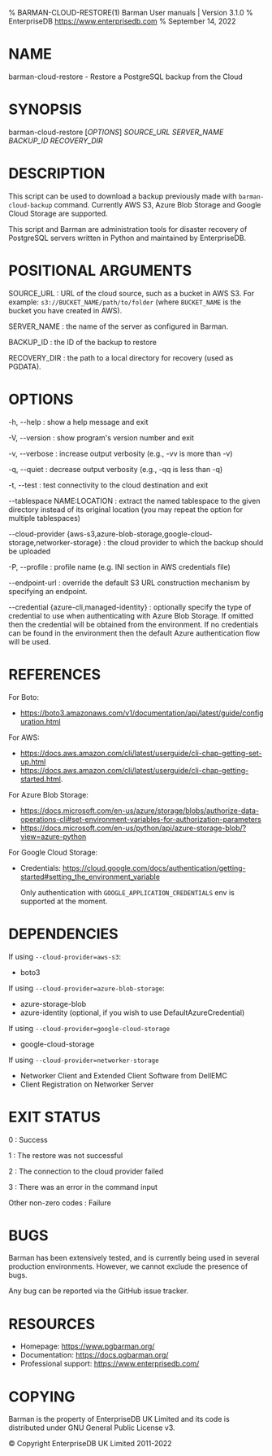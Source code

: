 % BARMAN-CLOUD-RESTORE(1) Barman User manuals | Version 3.1.0
% EnterpriseDB <https://www.enterprisedb.com>
% September 14, 2022

# NAME

barman-cloud-restore - Restore a PostgreSQL backup from the Cloud


# SYNOPSIS

barman-cloud-restore [*OPTIONS*] *SOURCE_URL* *SERVER_NAME* *BACKUP_ID* *RECOVERY_DIR*


# DESCRIPTION

This script can be used to download a backup previously made with
`barman-cloud-backup` command. Currently AWS S3, Azure Blob Storage 
and Google Cloud Storage are supported.

This script and Barman are administration tools for disaster recovery
of PostgreSQL servers written in Python and maintained by EnterpriseDB.


# POSITIONAL ARGUMENTS

SOURCE_URL
:    URL of the cloud source, such as a bucket in AWS S3.
     For example: `s3://BUCKET_NAME/path/to/folder` (where `BUCKET_NAME`
     is the bucket you have created in AWS).

SERVER_NAME
:    the name of the server as configured in Barman.

BACKUP_ID
:    the ID of the backup to restore

RECOVERY_DIR
:    the path to a local directory for recovery (used as PGDATA).

# OPTIONS

-h, --help
:    show a help message and exit

-V, --version
:    show program's version number and exit

-v, --verbose
:    increase output verbosity (e.g., -vv is more than -v)

-q, --quiet
:    decrease output verbosity (e.g., -qq is less than -q)

-t, --test
:    test connectivity to the cloud destination and exit

--tablespace NAME:LOCATION
: extract the named tablespace to the given directory instead of its
original location (you may repeat the option for multiple tablespaces)

--cloud-provider {aws-s3,azure-blob-storage,google-cloud-storage,networker-storage}
:    the cloud provider to which the backup should be uploaded

-P, --profile
:    profile name (e.g. INI section in AWS credentials file)

--endpoint-url
:    override the default S3 URL construction mechanism by specifying an endpoint.

--credential {azure-cli,managed-identity}
:    optionally specify the type of credential to use when authenticating with
     Azure Blob Storage. If omitted then the credential will be obtained from the
     environment. If no credentials can be found in the environment then the default
     Azure authentication flow will be used.

# REFERENCES

For Boto:

* https://boto3.amazonaws.com/v1/documentation/api/latest/guide/configuration.html

For AWS:

* https://docs.aws.amazon.com/cli/latest/userguide/cli-chap-getting-set-up.html
* https://docs.aws.amazon.com/cli/latest/userguide/cli-chap-getting-started.html.

For Azure Blob Storage:

* https://docs.microsoft.com/en-us/azure/storage/blobs/authorize-data-operations-cli#set-environment-variables-for-authorization-parameters
* https://docs.microsoft.com/en-us/python/api/azure-storage-blob/?view=azure-python

For Google Cloud Storage:
* Credentials: https://cloud.google.com/docs/authentication/getting-started#setting_the_environment_variable

  Only authentication with `GOOGLE_APPLICATION_CREDENTIALS` env is supported at the moment.

# DEPENDENCIES

If using `--cloud-provider=aws-s3`:

* boto3

If using `--cloud-provider=azure-blob-storage`:

* azure-storage-blob
* azure-identity (optional, if you wish to use DefaultAzureCredential)

If using `--cloud-provider=google-cloud-storage`
* google-cloud-storage 

If using `--cloud-provider=networker-storage`
* Networker Client and Extended Client Software from DellEMC
* Client Registration on Networker Server

# EXIT STATUS

0
:   Success

1
:   The restore was not successful

2
:   The connection to the cloud provider failed

3
:   There was an error in the command input

Other non-zero codes
:   Failure

# BUGS

Barman has been extensively tested, and is currently being used in several
production environments. However, we cannot exclude the presence of bugs.

Any bug can be reported via the GitHub issue tracker.

# RESOURCES

* Homepage: <https://www.pgbarman.org/>
* Documentation: <https://docs.pgbarman.org/>
* Professional support: <https://www.enterprisedb.com/>


# COPYING

Barman is the property of EnterpriseDB UK Limited
and its code is distributed under GNU General Public License v3.

© Copyright EnterpriseDB UK Limited 2011-2022
